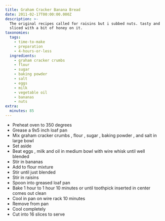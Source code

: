 ```yaml
---
title: Graham Cracker Banana Bread
date: 2011-02-17T00:00:00.000Z
description: >-
  The original recipes called for raisins but i subbed nuts. tasty and great
  sliced with a bit of honey on it.
taxonomies:
  tags:
    - time-to-make
    - preparation
    - 4-hours-or-less
  ingredients:
    - graham cracker crumbs
    - flour
    - sugar
    - baking powder
    - salt
    - eggs
    - milk
    - vegetable oil
    - bananas
    - nuts
extra:
  minutes: 85
---
```

 - Preheat oven to 350 degrees
 - Grease a 9x5 inch loaf pan
 - Mix graham cracker crumbs , flour , sugar , baking powder , and salt in large bowl
 - Set aside
 - Beat eggs , milk and oil in medium bowl with wire whisk until well blended
 - Stir in bananas
 - Add to flour mixture
 - Stir until just blended
 - Stir in raisins
 - Spoon into greased loaf pan
 - Bake 1 hour to 1 hour 10 minutes or until toothpick inserted in center comes out clean
 - Cool in pan on wire rack 10 minutes
 - Remove from pan
 - Cool completely
 - Cut into 16 slices to serve
